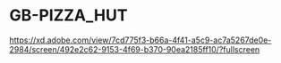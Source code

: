 # GB-PIZZA_HUT

https://xd.adobe.com/view/7cd775f3-b66a-4f41-a5c9-ac7a5267de0e-2984/screen/492e2c62-9153-4f69-b370-90ea2185ff10/?fullscreen


